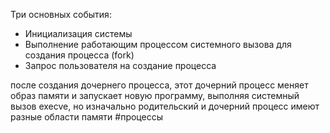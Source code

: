 Три основных события:

- Инициализация системы
- Выполнение работающим процессом системного вызова для создания процесса (fork)
- Запрос пользователя на создание процесса

после создания дочернего процесса, этот дочерний процесс меняет образ памяти и запускает новую программу, выполняя системный вызов execve, но изначально родительский и дочерний процесс имеют разные области памяти
 #процессы